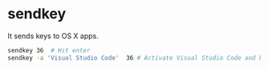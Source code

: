 # sendkey

It sends keys to OS X apps.

```sh
sendkey 36  # Hit enter
sendkey -a 'Visual Studio Code'  36 # Activate Visual Studio Code and hit enter
```
